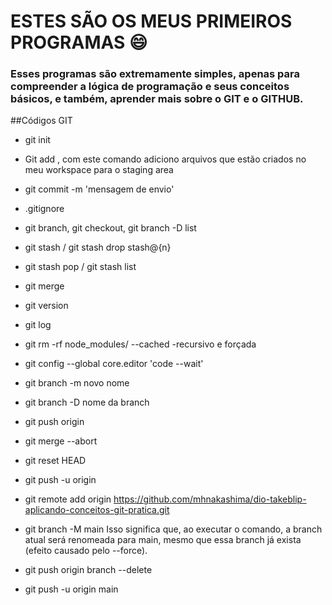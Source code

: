 # ESTES SÃO OS MEUS PRIMEIROS PROGRAMAS :smile:

### Esses programas são extremamente simples, apenas para compreender a lógica de programação e seus conceitos básicos, e também, aprender mais sobre o GIT e o GITHUB.

##Códigos GIT

- git init

- Git add <nome do arquivo>, com este comando adiciono arquivos 
que estão criados no meu workspace para o staging area

- git commit -m 'mensagem de envio'

- .gitignore

- git branch, git checkout, git branch -D list

- git stash / git stash drop stash@{n}

- git stash pop / git stash list

- git merge 

- git version

- git log

- git rm -rf node_modules/ --cached
-recursivo e forçada

- git config --global core.editor 'code --wait'

- git branch -m novo nome

- git branch -D nome da branch

- git push origin <nome da branch>

- git merge --abort

- git reset HEAD

- git push -u origin

- git remote add origin https://github.com/mhnakashima/dio-takeblip-aplicando-conceitos-git-pratica.git

- git branch -M main
Isso significa que, ao executar o comando, a branch atual será renomeada para main, mesmo que essa branch já exista (efeito causado pelo --force).

- git push origin branch --delete

- git push -u origin main
